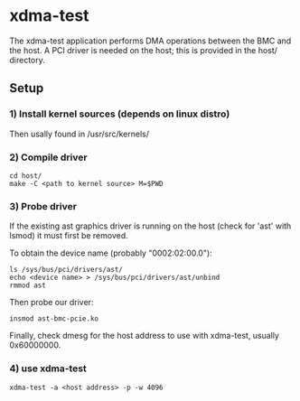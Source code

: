 # xdma-test

The xdma-test application performs DMA operations between the BMC and the host.
A PCI driver is needed on the host; this is provided in the host/ directory.

## Setup

### 1) Install kernel sources (depends on linux distro)

Then usally found in /usr/src/kernels/

### 2) Compile driver

```
cd host/
make -C <path to kernel source> M=$PWD
```

### 3) Probe driver

If the existing ast graphics driver is running on the host (check for 'ast'
with lsmod) it must first be removed.

To obtain the device name (probably "0002:02:00.0"):
```
ls /sys/bus/pci/drivers/ast/
echo <device name> > /sys/bus/pci/drivers/ast/unbind
rmmod ast
```

Then probe our driver:
```
insmod ast-bmc-pcie.ko
```

Finally, check dmesg for the host address to use with xdma-test, usually
0x60000000.

### 4) use xdma-test

```
xdma-test -a <host address> -p -w 4096
```
